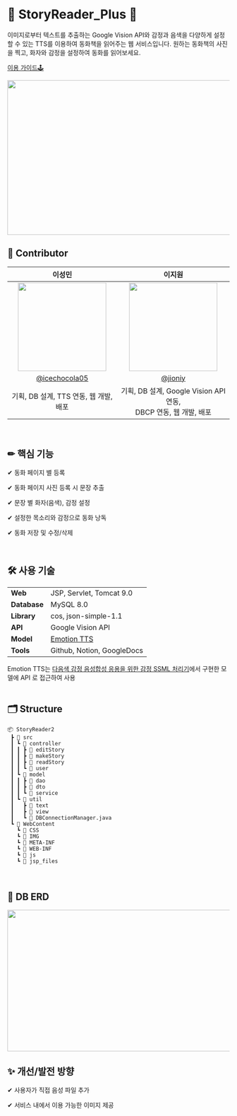 
# 📖 StoryReader_Plus 📖
이미지로부터 텍스트를 추출하는 Google Vision API와 감정과 음색을 다양하게 설정할 수 있는 TTS를 이용하여 동화책을 읽어주는 웹 서비스입니다. 
원하는 동화책의 사진을 찍고, 화자와 감정을 설정하여 동화를 읽어보세요.

[이용 가이드🕹](https://www.notion.so/4aff97ea916a468c9fa8bf2f8122e521)
<br>
<div align="center"><img src="https://user-images.githubusercontent.com/68148196/181388234-f6bd1dcb-e5ef-4d8f-8959-5a483f62a67b.png" width=700 height=350></div>

## 🚀 Contributor
| 이성민 | 이지원 |
| :------: | :------: |
| <div align="center"><img src="https://user-images.githubusercontent.com/59546983/181454691-721ae0f0-3d8f-454d-a36a-d436949dcb46.png" width=200 height=200 ></div> | <div align="center"><img src="https://user-images.githubusercontent.com/68148196/181294932-e130fac7-02ef-416d-a879-96dae785a061.png" width=200 height=200 ></div> |
| [@icechocola05](https://github.com/icechocola05) | [@jioniy](https://github.com/jioniy) |
| 기획, DB 설계, TTS 연동, 웹 개발, 배포 | 기획, DB 설계, Google Vision API 연동, <br> DBCP 연동, 웹 개발, 배포 |
<br>

## ✏ 핵심 기능 
✔ 동화 페이지 별 등록

✔ 동화 페이지 사진 등록 시 문장 추출

✔ 문장 별 화자(음색), 감정 설정

✔ 설정한 목소리와 감정으로 동화 낭독

✔ 동화 저장 및 수정/삭제

<!--
✔ 동화 페이지 별 등록<br></br>
  <div align="center"><img src="https://user-images.githubusercontent.com/68148196/181300809-b4932745-9b32-465e-a66b-eda3b5253530.jpg" width=500 height=280></div>
  <br></br>
✔ 동화 페이지 사진 등록 시 동화 문장 추출<br></br>
  <div align="center"><img src="https://user-images.githubusercontent.com/68148196/181298046-6514b30d-d570-4e5d-8a66-a10cb1b92d09.jpg" width=650 height=250></div>
  <br></br>
✔ 문장 별 화자, 음색, 감정 설정<br></br>
  <div align="center"><img src="https://user-images.githubusercontent.com/68148196/181298754-ab323e21-56d7-4eb3-9623-0567ba5d9d76.jpg" width=500 height=230>
  <img src="https://user-images.githubusercontent.com/68148196/181298792-dde394ef-ef40-423f-8886-e95ea2bb9394.jpg" width=500 height=230></div>
  <br></br>
✔ 설정한 목소리와 감정으로 동화 낭독<br></br>
  <div align="center"><img src="https://user-images.githubusercontent.com/68148196/181299610-e29817f1-5ffa-4a9b-bd0c-245cc8a04d0a.jpg" width=650 height=250></div>
  <br></br>
✔ 동화 저장 및 수정/삭제<br></br>
  <div align="center"><img src="https://user-images.githubusercontent.com/68148196/181301904-e0d227b1-2899-48eb-8908-2de5efd68a87.jpg" width=600 height=200></div>
-->
<br>

## 🛠 사용 기술
<table>
<tbody>
  <tr>
    <td><b>Web</b></td>
    <td>JSP, Servlet, Tomcat 9.0</td>
  </tr>
  <tr>
      <td><b>Database</b></td>
      <td>MySQL 8.0</td>
  </tr>
  <tr>
      <td><b>Library</b></td>
      <td>cos, json-simple-1.1</td>
  </tr>
  <tr>
      <td><b>API</b></td>
      <td>Google Vision API</td>
  </tr>
  <tr>
      <td><b>Model</b></td>
      <td><a href="https://github.com/emotiontts/emotiontts_open_db">Emotion TTS</a></td>
  </tr>
  <tr>
      <td><b>Tools</b></td>
      <td>Github, Notion, GoogleDocs</td>
  </tr>
</tbody>
</table>
Emotion TTS는 <a href="https://koreascience.kr/article/JAKO202128837799053.pdf">다음색 감정 음성합성 응용을 위한 감정 SSML 처리기</a>에서 구현한 모델에 API 로 접근하여 사용
<br><br>

## 🗂 Structure
```
📦 StoryReader2
 ┣ 📂 src
 ┃ ┗ 📂 controller
 ┃ ┃ ┣ 📂 editStory
 ┃ ┃ ┣ 📂 makeStory
 ┃ ┃ ┣ 📂 readStory
 ┃ ┃ ┗ 📂 user
 ┃ ┗ 📂 model
 ┃ ┃ ┣ 📂 dao
 ┃ ┃ ┣ 📂 dto
 ┃ ┃ ┗ 📂 service
 ┃ ┗ 📂 util
 ┃   ┣ 📂 text
 ┃   ┣ 📂 view
 ┃   ┗ 📜 DBConnectionManager.java
 ┗ 📂 WebContent
   ┗ 📂 CSS
   ┗ 📂 IMG
   ┗ 📂 META-INF
   ┗ 📂 WEB-INF
   ┗ 📂 js
   ┗ 📜 jsp_files
```
<br>

##  📅 DB ERD
<div align="center"><img src="https://user-images.githubusercontent.com/68148196/181388586-269b0adc-8dfc-405d-b13d-0823f7dddf42.png" width=800 height=320></div>


##  ✨ 개선/발전 방향
✔ 사용자가 직접 음성 파일 추가

✔ 서비스 내에서 이용 가능한 이미지 제공
